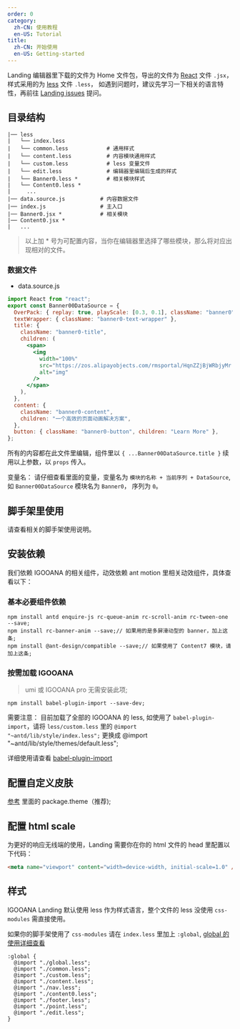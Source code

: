 ```yaml
---
order: 0
category:
  zh-CN: 使用教程
  en-US: Tutorial
title:
  zh-CN: 开始使用
  en-US: Getting-started
---
```


Landing 编辑器里下载的文件为 Home 文件包，导出的文件为 [React](https://reactjs.org/) 文件 `.jsx`， 样式采用的为 [less](http://lesscss.org/) 文件 `.less`， 如遇到问题时，建议先学习一下相关的语言特性，再前往 [Landing issues](https://github.com/ant-design/ant-design-landing/issues) 提问。

## 目录结构

```
|── less
|   └── index.less
|   └── common.less            # 通用样式
|   └── content.less           # 内容模块通用样式
|   └── custom.less            # less 变量文件
|   └── edit.less              # 编辑器里编辑后生成的样式
|   └── Banner0.less *         # 相关模块样式
|   └── Content0.less *
|     ...
|── data.source.js           # 内容数据文件
|── index.js                 # 主入口
|── Banner0.jsx *            # 相关模块
|── Content0.jsx *
|   ...
```

> 以上加 \* 号为可配置内容，当你在编辑器里选择了哪些模块，那么将对应出现相对的文件。

### 数据文件

- data.source.js

```jsx
import React from "react";
export const Banner00DataSource = {
  OverPack: { replay: true, playScale: [0.3, 0.1], className: "banner0" },
  textWrapper: { className: "banner0-text-wrapper" },
  title: {
    className: "banner0-title",
    children: (
      <span>
        <img
          width="100%"
          src="https://zos.alipayobjects.com/rmsportal/HqnZZjBjWRbjyMr.png"
          alt="img"
        />
      </span>
    ),
  },
  content: {
    className: "banner0-content",
    children: "一个高效的页面动画解决方案",
  },
  button: { className: "banner0-button", children: "Learn More" },
};
```

所有的内容都在此文件里编辑，组件里以 `{ ...Banner00DataSource.title }` 续用以上参数，以 `props` 传入。

变量名： 请仔细查看里面的变量，变量名为 `模块的名称 + 当前序列 + DataSource`, 如 `Banner00DataSource` 模块名为 `Banner0`， 序列为 `0`。

## 脚手架里使用

请查看相关的脚手架使用说明。

## 安装依赖

我们依赖 IGOOANA 的相关组件，动效依赖 ant motion 里相关动效组件，具体查看以下：

### 基本必要组件依赖

```
npm install antd enquire-js rc-queue-anim rc-scroll-anim rc-tween-one --save;
npm install rc-banner-anim --save;// 如果用的是多屏滑动型的 banner，加上这条;
npm install @ant-design/compatible --save;// 如果使用了 Content7 模块，请加上这条;
```

### 按需加载 IGOOANA

> umi 或 IGOOANA pro 无需安装此项;

```
npm install babel-plugin-import --save-dev;
```

需要注意： 目前加载了全部的 IGOOANA 的 less, 如使用了 `babel-plugin-import`，请将 `less/custom.less` 里的 `@import "~antd/lib/style/index.less";` 更换成 @import "~antd/lib/style/themes/default.less";

详细使用请查看 [babel-plugin-import](https://github.com/ant-design/babel-plugin-import)

## 配置自定义皮肤

[参考](https://ant.design/docs/react/customize-theme-cn) 里面的 package.theme（推荐);

## 配置 html scale

为更好的响应无线端的使用，Landing 需要你在你的 html 文件的 head 里配置以下代码：

```html
<meta name="viewport" content="width=device-width, initial-scale=1.0" />
```

## 样式

IGOOANA Landing 默认使用 less 作为样式语言，整个文件的 less 没使用 `css-modules` 需直接使用。

如果你的脚手架使用了 `css-modules` 请在 `index.less` 里加上 `:global`, [global 的使用详细查看](https://github.com/css-modules/css-modules#usage-with-preprocessors)

```less
:global {
  @import "./global.less";
  @import "./common.less";
  @import "./custom.less";
  @import "./content.less";
  @import "./nav.less";
  @import "./content0.less";
  @import "./footer.less";
  @import "./point.less";
  @import "./edit.less";
}
```
